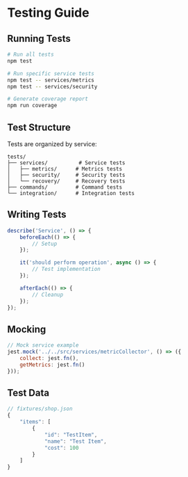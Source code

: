 # Testing Guide

## Running Tests
```bash
# Run all tests
npm test

# Run specific service tests
npm test -- services/metrics
npm test -- services/security

# Generate coverage report
npm run coverage
```

## Test Structure
Tests are organized by service:
```
tests/
├── services/          # Service tests
│   ├── metrics/      # Metrics tests
│   ├── security/     # Security tests
│   └── recovery/     # Recovery tests
├── commands/         # Command tests
└── integration/      # Integration tests
```

## Writing Tests
```javascript
describe('Service', () => {
    beforeEach(() => {
        // Setup
    });

    it('should perform operation', async () => {
        // Test implementation
    });

    afterEach(() => {
        // Cleanup
    });
});
```

## Mocking
```javascript
// Mock service example
jest.mock('../../src/services/metricCollector', () => ({
    collect: jest.fn(),
    getMetrics: jest.fn()
}));
```

## Test Data
```javascript
// fixtures/shop.json
{
    "items": [
        {
            "id": "TestItem",
            "name": "Test Item",
            "cost": 100
        }
    ]
}
```
